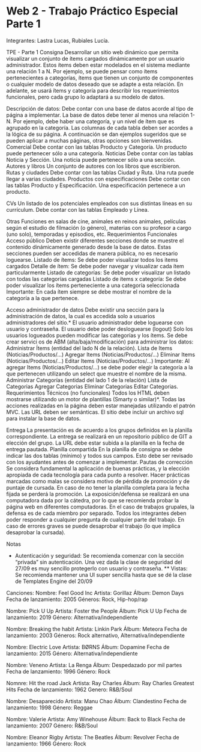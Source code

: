 # Web 2 - Trabajo Práctico Especial Parte 1

Integrantes: Lastra Lucas, Rubiales Lucía.


TPE - Parte 1
Consigna
Desarrollar un sitio web dinámico que permita visualizar un conjunto de ítems cargados dinámicamente por un usuario administrador. Estos ítems deben estar modelados en el sistema mediante una relación 1 a N. Por ejemplo, se puede pensar como ítems pertenecientes a categorías, ítems que tienen un conjunto de componentes o cualquier modelo de datos deseado que se adapte a esta relación.
En adelante, se usará ítems y categoría para describir los requerimientos funcionales, pero cada grupo lo adaptará a su modelo de datos.

Descripción de datos:
Debe contar con una base de datos acorde al tipo de página a implementar. La base de datos debe tener al menos una relación 1-N. Por ejemplo, debe haber una categoría, y un nivel de ítem que es agrupado en la categoría. Las columnas de cada tabla deben ser acordes a la lógica de su página.
A continuación se dan ejemplos sugeridos que se pueden aplicar a muchas páginas, otras opciones son bienvenidas.
Comercial
Debe contar con las tablas Producto y Categoría. Un producto puede pertenecer sólo a una categoría.
Noticias
Debe contar con las tablas Noticia y Sección. Una noticia puede pertenecer sólo a una sección.
Autores y libros
Un conjunto de autores con los libros que escribieron.
Rutas y ciudades
Debe contar con las tablas Ciudad y Ruta. Una ruta puede llegar a varias ciudades.
Productos con especificaciones
Debe contar con las tablas Producto y Especificación. Una especificación pertenece a un producto.

CVs
Un listado de los potenciales empleados con sus distintas líneas en su currículum. Debe contar con las tablas Empleado y Línea.

Otras
Funciones en salas de cine, animales en reinos animales, películas según el estudio de filmación (o género), materias con su profesor a cargo (uno solo), temporadas y episodios, etc.
Requerimientos Funcionales
Acceso público 
Deben existir diferentes secciones donde se muestre el contenido dinámicamente generado desde la base de datos. Estas secciones pueden ser accedidas de manera pública, no es necesario loguearse.
Listado de ítems: Se debe poder visualizar todos los items cargados
Detalle de ítem: Se debe poder navegar y visualizar cada ítem particularmente 
Listado de categorías: Se debe poder visualizar un listado con todas las categorías cargadas
Listado de ítems x categoría: Se debe poder visualizar los ítems perteneciente a una categoría seleccionada
Importante: En cada ítem siempre se debe mostrar el nombre de la categoría a la que pertenece.



Acceso administrador de datos 
Debe existir una sección para la administración de datos, la cual es accedida solo a usuarios administradores del sitio.*
El usuario administrador debe loguearse con usuario y contraseña.
El usuario debe poder desloguearse (logout)
Solo los usuarios logueados pueden modificar las categorías y los ítems.
Se debe crear servici 	os de ABM (alta/baja/modificación) para administrar los datos:
Administrar Ítems (entidad del lado N de la relación).
Lista de Items (Noticias/Productos/…)
Agregar Items (Noticias/Productos/…)
Eliminar Items (Noticias/Productos/…)
Editar Items (Noticias/Productos/…)
Importante: 
Al agregar Items (Noticias/Productos/…) se debe poder elegir la categoría a la que pertenecen utilizando un select que muestre el nombre de la misma. 
Administrar Categorías (entidad del lado 1 de la relación)
Lista de Categorias
Agregar Categorias
Eliminar Categorias
Editar Categorias.
Requerimientos Técnicos (no funcionales)
Todos los HTML deben mostrarse utilizando un motor de plantillas (Smarty o similar)*.
Todas las acciones realizadas en la página deben estar manejadas utilizando el patrón MVC.
Las URL deben ser semánticas.
El sitio debe incluir un archivo sql para instalar la base de datos.

Entrega
La presentación es de acuerdo a los grupos definidos en la planilla correspondiente. La entrega se realizará en un repositorio público de GIT a elección del grupo. La URL debe estar subida a la planilla en la fecha de entrega pautada.
Planilla compartida
En la planilla de consigna se debe indicar las dos tablas (mínimo) y todos sus campos. Esto debe ser revisado con los ayudantes antes de comenzar a implementar.
Pautas de corrección
Se considera fundamental la aplicación de buenas prácticas, y la elección apropiada de cada tecnología para cada punto a resolver. Hacer prácticas marcadas como malas se considera motivo de pérdida de promoción y de puntaje de cursada.
En caso de no tener la planilla completa para la fecha fijada se perderá la promoción.
La exposición/defensa se realizará en una computadora dada por la cátedra, por lo que se recomienda probar la página web en diferentes computadoras.
En el caso de trabajos grupales, la defensa es de cada miembro por separado. Todos los integrantes deben poder responder a cualquier pregunta de cualquier parte del trabajo. En caso de errores graves se puede desaprobar el trabajo (lo que implica desaprobar la cursada). 

Notas
* Autenticación y seguridad: Se recomienda comenzar con la sección “privada” sin autenticación. Una vez dada la clase de seguridad del 27/09 es muy sencillo protegerlo con usuario y contraseña.
** Vistas: Se recomienda mantener una UI super sencilla hasta que se dé la clase de Templates Engine del 20/09





Canciones:
Nombre: Feel Good Inc
Artista: Gorillaz
Álbum: Demon Days
Fecha de lanzamiento: 2005
Géneros: Rock, Hip-hop/rap

Nombre: Pick U Up
Artista: Foster the People
Álbum: Pick U Up
Fecha de lanzamiento: 2019
Género: Alternativa/independiente

Nombre: Breaking the habit
Artista: Linkin Park
Álbum: Meteora
Fecha de lanzamiento: 2003
Géneros: Rock alternativo, Alternativa/independiente

Nombre: Electric Love
Artista: BØRNS
Álbum: Dopamine
Fecha de lanzamiento: 2015
Género: Alternativa/independiente

Nombre: Veneno
Artista: La Renga
Álbum: Despedazado por mil partes
Fecha de lanzamiento: 1996
Género: Rock

Nomnre: Hit the road Jack
Artista: Ray Charles
Álbum: Ray Charles Greatest Hits
Fecha de lanzamiento: 1962
Genero: R&B/Soul

Nombre: Desaparecido
Artista: Manu Chao
Álbum: Clandestino
Fecha de lanzamiento: 1998
Género: Reggae

Nombre: Valerie
Artista: Amy Winehouse
Álbum: Back to Black
Fecha de lanzamiento: 2007
Género: R&B/Soul

Nombre: Eleanor Rigby
Artista: The Beatles
Álbum: Revolver
Fecha de lanzamiento: 1966
Género: Rock

